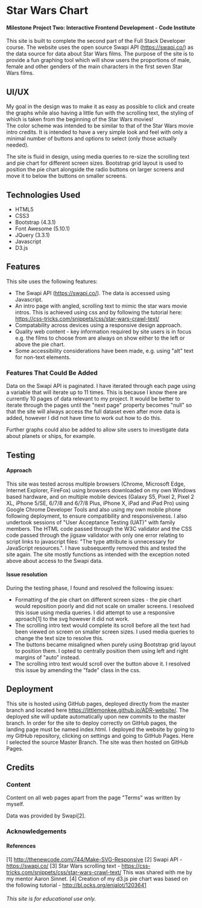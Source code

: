 # Star Wars Chart

#### Milestone Project Two: Interactive Frontend Development - Code Institute

This site is built to complete the second part of the Full Stack Developer course. The website uses the open source Swapi API (https://swapi.co/) as the data source for data about Star Wars films.
The purpose of the site is to provide a fun graphing tool which will show users the proportions of male, female and other genders of the main characters in the first seven Star Wars films.

## UI/UX
My goal in the design was to make it as easy as possible to click and create the graphs while also having a little fun with the scrolling text, the styling of which is taken from the beginning of the Star Wars movies!  
The color scheme was intended to be similar to that of the Star Wars movie intro credits. 
It is intended to have a very simple look and feel with only a minimal number of buttons and options to select (only those actually needed).

The site is fluid in design, using media queries to re-size the scrolling text and pie chart for different screen sizes. Bootstrap grid layout is used to position the pie chart alongside the radio buttons on larger screens and move it to below the buttons on smaller screens. 

## Technologies Used
- HTML5
- CSS3
- Bootstrap (4.3.1)
- Font Awesome (5.10.1)
- JQuery (3.3.1)
- Javascript
- D3.js

## Features
This site uses the following features:
- The Swapi API (https://swapi.co/). The data is accessed using Javascript.
- An intro page with angled, scrolling text to mimic the star wars movie intros. This is achieved using css and by following the tutorial here: https://css-tricks.com/snippets/css/star-wars-crawl-text/
- Compatability across devices using a responsive design approach.
- Quality web content - key information required by site users is in focus e.g. the films to choose from are always on show either to the left or above the pie chart.
- Some accessibility considerations have been made, e.g. using "alt" text for non-text elements.

### Features That Could Be Added
Data on the Swapi API is paginated. I have iterated through each page using a variable that will iterate up to 11 times. This is because I know there are currently 10 pages of data relevant to my project.
It would be better to iterate through the pages until the "next page" property becomes "null" so that the site will always access the full dataset even after more data is added, however I did not have time to work out how to do this.

Further graphs could also be added to allow site users to investigate data about planets or ships, for example.

## Testing
#### Approach
This site was tested across multiple browsers (Chrome, Microsoft Edge, Internet Explorer, FireFox) using browsers downloaded on my own Windows based hardware, and on multiple mobile devices (Galaxy S5, Pixel 2, Pixel 2 XL, iPhone 5/SE, 6/7/8 and 6/7/8 Plus, iPhone X, iPad and iPad Pro) using Google Chrome Developer Tools and also using my own mobile phone following deployment, to ensure compatibility and responsiveness. 
I also undertook sessions of "User Acceptance Testing (UAT)" with family members.
The HTML code passed through the W3C validator and the CSS code passed through the jigsaw validator with only one error relating to script links to javascript files: "The type attribute is unnecessary for JavaScript resources.". I have subsequently removed this and tested the site again.
The site mostly functions as intended with the exception noted above about access to the Swapi data.

#### Issue resolution
During the testing phase, I found and resolved the following issues:
- Formatting of the pie chart on different screen sizes - the pie chart would reposition poorly and did not scale on smaller screens. I resolved this issue using media queries. I did attempt to use a responsive aproach[1] to the svg however it did not work.
- The scrolling intro text would complete its scroll before all the text had been viewed on screen on smaller screen sizes. I used media queries to change the text size to resolve this.
- The buttons became misaligned when purely using Bootstrap grid layout to position them. I opted to centrally position them using left and right margins of "auto" instead.
- The scrolling intro text would scroll over the button above it. I resolved this issue by amending the "fade" class in the css.

## Deployment
This site is hosted using GitHub pages, deployed directly from the master branch and located here https://littlemonkee.github.io/ADR-website/. The deployed site will update automatically upon new commits to the master branch. In order for the site to deploy correctly on GitHub pages, the landing page must be named index.html.
I deployed the website by going to my GitHub repository, clicking on settings and going to GitHub Pages. Here I selected the source Master Branch. The site was then hosted on GitHub Pages.

## Credits
### Content
Content on all web pages apart from the page "Terms" was written by myself. 

Data was provided by Swapi[2].

### Acknowledgements

#### References
[1] http://thenewcode.com/744/Make-SVG-Responsive
[2] Swapi API - https://swapi.co/
[3] Star Wars scrolling text - https://css-tricks.com/snippets/css/star-wars-crawl-text/ This was shared with me by my mentor Aaron Sinnet.
[4] Creation of my d3.js pie chart was based on the following tutorial - http://bl.ocks.org/enjalot/1203641

###### This site is for educational use only.


